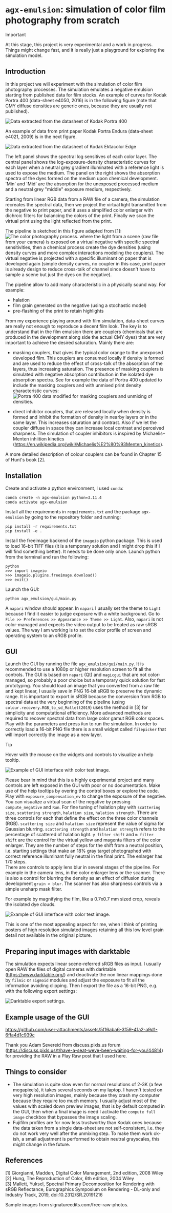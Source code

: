 # `agx-emulsion`: simulation of color film photography from scratch
> [!IMPORTANT]
> At this stage, this project is very experimental and a work in progress. Things might change fast, and it is really just a playground for exploring the simulation model.

## Introduction

In this project we will experiment with the simulation of color film photography processes. The simulation emulates a negative emulsion starting from published data for film stocks. An example of curves for Kodak Portra 400 (data-sheet e4050, 2016) is in the following figure (note that CMY diffuse densities are generic ones, because they are usually not published).

![Data extracted from the datasheet of Kodak Portra 400](img/readme/example_data_kodak_portra_400.png)

An example of data from print paper Kodak Portra Endura (data-sheet e4021, 2009) is in the next figure.

![Data extracted from the datasheet of Kodak Ektacolor Edge](img/readme/example_data_kodak_portra_endura.png)

The left panel shows the spectral log sensitives of each color layer. The central panel shows the log-exposure-density characteristic curves for each layer when a neutral grey gradient illuminated with a reference light is used to expose the medium. The panel on the right shows the absorption spectra of the dyes formed on the medium upon chemical development. 'Min' and 'Mid' are the absorption for the unexposed processed medium and a neutral grey "middle" exposure medium, respectively. 

Starting from linear RGB data from a RAW file of a camera, the simulation recreates the spectral data, then we project the virtual light transmitted from the negative to print paper, and it uses a simplified color enlarger with dichroic filters for balancing the colors of the print. Finally we scan the virtual print using the light reflected from the print.

The pipeline is sketched in this figure adapted from [1]:
![The color photography process.](img/readme/pipeline_color_digital_management.png)
where the light from a scene (raw file from your camera) is exposed on a virtual negative with specific spectral sensitivities, then a chemical process create the dye densities (using density curves and more complex interactions modeling the couplers). The virtual negative is projected with a specific illuminant on paper that is developed again (simple density curves, no coupler in this case, print paper is already design to reduce cross-talk of channel since doesn't have to sample a scene but just the dyes on the negative).

The pipeline allow to add many characteristic in a physically sound way. For example:
- halation
- film grain generated on the negative (using a stochastic model)
- pre-flashing of the print to retain highlights

From my experience playing around with film simulation, data-sheet curves are really not enough to reproduce a decent film look. The key is to understand that in the film emulsion there are couplers (chemicals that are produced in the development along side the actual CMY dyes) that are very important to achieve the desired saturation. Mainly there are:
- masking couplers, that gives the typical color orange to the unexposed developed film. This couplers are consumed locally if density is formed and are used to reduce the effect of cross-talk of the absorption of the layers, thus increasing saturation.
The presence of masking couplers is simulated with negative absorption contribution in the isolated dye absorption spectra. See for example the data of Portra 400 updated to include the masking couplers and with unmixed print density characteristic curves:
![Portra 400 data modified for masking couplers and unmixing of densities.](img/readme/example_data_kodak_portra_400_couplers.png)

- direct inhibitor couplers, that are released locally when density is formed and inhibit the formation of density in nearby layers or in the same layer. This increases saturation and contrast. Also if we let the coupler diffuse in space they can increase local contrast and perceived sharpness. The simulation of coupler inhibitors is inspired by Michaelis–Menten inhiition kinetics (https://en.wikipedia.org/wiki/Michaelis%E2%80%93Menten_kinetics).

A more detailed description of colour couplers can be found in Chapter 15 of Hunt's book [2].


## Installation
Create and activate a python environment, I used `conda`: 
```
conda create -n agx-emulsion python=3.11.4
conda activate agx-emulsion
```
Install all the requirements in `requirements.txt` and the package `agx-emulsion` by going to the repository folder and running:
```
pip install -r requirements.txt
pip install -e .
```
Install the freeimage backend of the `imageio` python package. This is used to load 16-bit TIFF files (it is a temporary solution and I might drop this if I will find something better). It needs to be done only once.
Launch python from the terminal and run the following:
```
python
>>> import imageio
>>> imageio.plugins.freeimage.download()
>>> exit()
```
Launch the GUI:
```
python agx_emulsion/gui/main.py
```
A `napari` window should appear. In `napari` I usually set the theme to `Light` because I find it easier to judge exposure with a white background. Go to `File >> Preferences >> Appearance >> Theme >> Light`. Also, `napari` is not color-managed and expects the video output to be treated as raw sRGB values. The way I am working is to set the color profile of screen and operating system to an sRGB profile.

## GUI
Launch the GUI by running the file `agx_emulsion/gui/main.py`. It is recommended to use a 1080p or higher resolution screen to fit all the controls. The GUI is based on `napari` (Qt) and `magicgui` that are not color-managed, so probably a poor choice but a temporary quick solution for fast prototyping.
You should load an image that you converted from a raw file and kept linear, I usually save in PNG 16-bit sRGB to preserve the dynamic range. It is important to export in sRGB because the conversion from RGB to spectral data at the very beginning of the pipeline (using `colour.recovery.RGB_to_sd_Mallett2019`) uses the method in [3] for simplicity and computational efficiency. More advanced methods are required to recover spectral data from large color gamut RGB color spaces. Play with the parameters and press `Run` to run the simulation. In order to correctly load a 16-bit PNG file there is a small widget called `filepicker` that will import correctly the image as a new layer.

> [!TIP]
> Hover with the mouse on the widgets and controls to visualize an help tooltip.

![Example of GUI interface with color test image.](img/readme/gui_screenshot.png)

Please bear in mind that this is a highly experimental project and many controls are left exposed in the GUI with poor or no documentation. Make use of the help tooltips by overing the control boxes or explore the code.
Play with `exposure_compensation_ev` to change the exposure of the negative. You can visualize a virtual scan of the negative by pressing `compute_negative` and `Run`.
For fine tuning of halation play with `scattering size`, `scattering strength`, `halation size`, `halation strength`. There are three controls for each that define the effect on the three color channels (RGB). `scattering size` and `halation size` represent the value of sigma for Gaussian blurring. `scattering strength` and `halation strength` refers to the percentage of scattered of halation light.
`y filter shift` and `m filter shift` are the control for the virtual yellow and magenta filters of the color enlarger. They are the number of steps for the shift from a neutral position, i.e. starting settings that make an 18% gray target photographed with correct reference illuminant fully neutral in the final print. The enlarger has 170 steps.  
There are controls to apply lens blur in several stages of the pipeline. For example in the camera lens, in the color enlarger lens or the scanner. There is also a control for blurring the density as an effect of diffusion during development `grain > blur`. The scanner has also sharpness controls via a simple unsharp mask filter.

For example by magnifying the film, like a 0.7x0.7 mm sized crop, reveals the isolated dye clouds.

![Example of GUI interface with color test image.](img/readme/gui_grain_magnified.png)

This is one of the most appealing aspect for me, when I think of printing posters of high resolution simulated images retaining all this low level grain detail not available in the original picture.

## Preparing input images with darktable
The simulation expects linear scene-referred sRGB files as input.
I usually open RAW the files of digital cameras with darktable (https://www.darktable.org/) and deactivate the non linear mappings done by `filmic` or `sigmoid` modules and adjust the exposure to fit all the information avoiding clipping. Then I export the file as a 16-bit PNG, e.g. with the following export settings:

![Darktable export settings.](img/readme/darktable_export_settings.png)

## Example usage of the GUI

https://github.com/user-attachments/assets/5f16aba6-3f59-41a2-a9d1-6ffa4d1c939c

Thank you Adam Severeid from discuss.pixls.us forum (https://discuss.pixls.us/t/have-a-seat-weve-been-waiting-for-you/44814) for providing the RAW in a Play Raw post that I used here.

## Things to consider
- The simulation is quite slow even for normal resolutions of 2-3K (a few megapixels), it takes several seconds on my laptop. I haven't tested on very high resolution images, mainly because they crash my computer because they require too much memory. I usually adjust most of the values with scaled down preview images, that is by default computed in the GUI, then when a final image is need I activate the `compute full image` checkbox that bypasses the image scaling.
- Fujifilm profiles are for now less trustworthy than Kodak ones because the data taken from a single data-sheet are not self-consistent, i.e. they do not work very well after the unmixing step. To make them work ok-ish, a small adjustment is performed to obtain neutral grayscales, this might change in the future.

## References
[1] Giorgianni, Madden, Digital Color Management, 2nd edition, 2008 Wiley  
[2] Hung, The Reproduction of Color, 6th edition, 2004 Wiley  
[3] Mallett, Yuksel, Spectral Primary Decomposition for Rendering with sRGB Reflectance, Eurographics Symposium on Rendering - DL-only and Industry Track, 2019, doi:10.2312/SR.20191216  

Sample images from signatureedits.com/free-raw-photos.
